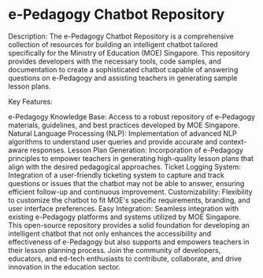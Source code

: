 # e-Pedagogy Chatbot Repository

Description:
The e-Pedagogy Chatbot Repository is a comprehensive collection of resources for building an intelligent chatbot tailored specifically for the Ministry of Education (MOE) Singapore. This repository provides developers with the necessary tools, code samples, and documentation to create a sophisticated chatbot capable of answering questions on e-Pedagogy and assisting teachers in generating sample lesson plans.

Key Features:

e-Pedagogy Knowledge Base: Access to a robust repository of e-Pedagogy materials, guidelines, and best practices developed by MOE Singapore.
Natural Language Processing (NLP): Implementation of advanced NLP algorithms to understand user queries and provide accurate and context-aware responses.
Lesson Plan Generation: Incorporation of e-Pedagogy principles to empower teachers in generating high-quality lesson plans that align with the desired pedagogical approaches.
Ticket Logging System: Integration of a user-friendly ticketing system to capture and track questions or issues that the chatbot may not be able to answer, ensuring efficient follow-up and continuous improvement.
Customizability: Flexibility to customize the chatbot to fit MOE's specific requirements, branding, and user interface preferences.
Easy Integration: Seamless integration with existing e-Pedagogy platforms and systems utilized by MOE Singapore.
This open-source repository provides a solid foundation for developing an intelligent chatbot that not only enhances the accessibility and effectiveness of e-Pedagogy but also supports and empowers teachers in their lesson planning process. Join the community of developers, educators, and ed-tech enthusiasts to contribute, collaborate, and drive innovation in the education sector.
